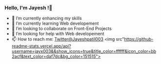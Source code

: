 ### Hello, I'm Jayesh !👋


- 🔭 I’m currently enhancing my skills
- 🌱 I’m currently learning Web developement
- 👯 I’m looking to collaborate on Front-End Projects
- 🤔 I’m looking for help with Web developement
- 📫 How to reach me: [Twitter@Jayeshpatil003](https://twitter.com/Jayeshpatil003)
<img src"https://github-readme-stats.vercel.app/api?username=jayx003&&show_icons=true&title_color=ffffff&icon_color=bb2acf&text_color=daf7dc&bg_color=151515">
